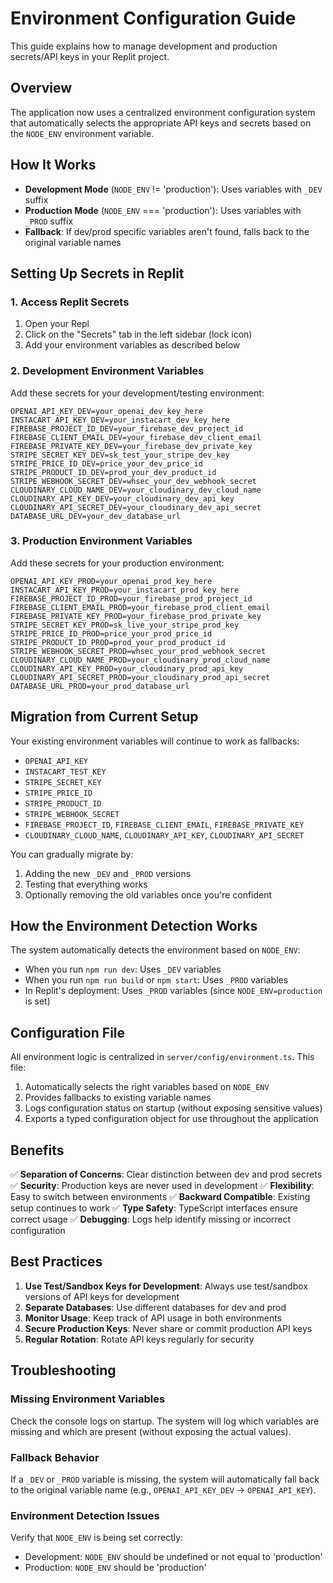 # Environment Configuration Guide

This guide explains how to manage development and production secrets/API keys in your Replit project.

## Overview

The application now uses a centralized environment configuration system that automatically selects the appropriate API keys and secrets based on the `NODE_ENV` environment variable.

## How It Works

- **Development Mode** (`NODE_ENV` != 'production'): Uses variables with `_DEV` suffix
- **Production Mode** (`NODE_ENV` === 'production'): Uses variables with `_PROD` suffix
- **Fallback**: If dev/prod specific variables aren't found, falls back to the original variable names

## Setting Up Secrets in Replit

### 1. Access Replit Secrets
1. Open your Repl
2. Click on the "Secrets" tab in the left sidebar (lock icon)
3. Add your environment variables as described below

### 2. Development Environment Variables
Add these secrets for your development/testing environment:

```
OPENAI_API_KEY_DEV=your_openai_dev_key_here
INSTACART_API_KEY_DEV=your_instacart_dev_key_here
FIREBASE_PROJECT_ID_DEV=your_firebase_dev_project_id
FIREBASE_CLIENT_EMAIL_DEV=your_firebase_dev_client_email
FIREBASE_PRIVATE_KEY_DEV=your_firebase_dev_private_key
STRIPE_SECRET_KEY_DEV=sk_test_your_stripe_dev_key
STRIPE_PRICE_ID_DEV=price_your_dev_price_id
STRIPE_PRODUCT_ID_DEV=prod_your_dev_product_id
STRIPE_WEBHOOK_SECRET_DEV=whsec_your_dev_webhook_secret
CLOUDINARY_CLOUD_NAME_DEV=your_cloudinary_dev_cloud_name
CLOUDINARY_API_KEY_DEV=your_cloudinary_dev_api_key
CLOUDINARY_API_SECRET_DEV=your_cloudinary_dev_api_secret
DATABASE_URL_DEV=your_dev_database_url
```

### 3. Production Environment Variables
Add these secrets for your production environment:

```
OPENAI_API_KEY_PROD=your_openai_prod_key_here
INSTACART_API_KEY_PROD=your_instacart_prod_key_here
FIREBASE_PROJECT_ID_PROD=your_firebase_prod_project_id
FIREBASE_CLIENT_EMAIL_PROD=your_firebase_prod_client_email
FIREBASE_PRIVATE_KEY_PROD=your_firebase_prod_private_key
STRIPE_SECRET_KEY_PROD=sk_live_your_stripe_prod_key
STRIPE_PRICE_ID_PROD=price_your_prod_price_id
STRIPE_PRODUCT_ID_PROD=prod_your_prod_product_id
STRIPE_WEBHOOK_SECRET_PROD=whsec_your_prod_webhook_secret
CLOUDINARY_CLOUD_NAME_PROD=your_cloudinary_prod_cloud_name
CLOUDINARY_API_KEY_PROD=your_cloudinary_prod_api_key
CLOUDINARY_API_SECRET_PROD=your_cloudinary_prod_api_secret
DATABASE_URL_PROD=your_prod_database_url
```

## Migration from Current Setup

Your existing environment variables will continue to work as fallbacks:
- `OPENAI_API_KEY`
- `INSTACART_TEST_KEY` 
- `STRIPE_SECRET_KEY`
- `STRIPE_PRICE_ID`
- `STRIPE_PRODUCT_ID`
- `STRIPE_WEBHOOK_SECRET`
- `FIREBASE_PROJECT_ID`, `FIREBASE_CLIENT_EMAIL`, `FIREBASE_PRIVATE_KEY`
- `CLOUDINARY_CLOUD_NAME`, `CLOUDINARY_API_KEY`, `CLOUDINARY_API_SECRET`

You can gradually migrate by:
1. Adding the new `_DEV` and `_PROD` versions
2. Testing that everything works
3. Optionally removing the old variables once you're confident

## How the Environment Detection Works

The system automatically detects the environment based on `NODE_ENV`:

- When you run `npm run dev`: Uses `_DEV` variables
- When you run `npm run build` or `npm start`: Uses `_PROD` variables
- In Replit's deployment: Uses `_PROD` variables (since `NODE_ENV=production` is set)

## Configuration File

All environment logic is centralized in `server/config/environment.ts`. This file:

1. Automatically selects the right variables based on `NODE_ENV`
2. Provides fallbacks to existing variable names
3. Logs configuration status on startup (without exposing sensitive values)
4. Exports a typed configuration object for use throughout the application

## Benefits

✅ **Separation of Concerns**: Clear distinction between dev and prod secrets
✅ **Security**: Production keys are never used in development
✅ **Flexibility**: Easy to switch between environments
✅ **Backward Compatible**: Existing setup continues to work
✅ **Type Safety**: TypeScript interfaces ensure correct usage
✅ **Debugging**: Logs help identify missing or incorrect configuration

## Best Practices

1. **Use Test/Sandbox Keys for Development**: Always use test/sandbox versions of API keys for development
2. **Separate Databases**: Use different databases for dev and prod
3. **Monitor Usage**: Keep track of API usage in both environments
4. **Secure Production Keys**: Never share or commit production API keys
5. **Regular Rotation**: Rotate API keys regularly for security

## Troubleshooting

### Missing Environment Variables
Check the console logs on startup. The system will log which variables are missing and which are present (without exposing the actual values).

### Fallback Behavior
If a `_DEV` or `_PROD` variable is missing, the system will automatically fall back to the original variable name (e.g., `OPENAI_API_KEY_DEV` → `OPENAI_API_KEY`).

### Environment Detection Issues
Verify that `NODE_ENV` is being set correctly:
- Development: `NODE_ENV` should be undefined or not equal to 'production'
- Production: `NODE_ENV` should be 'production' 